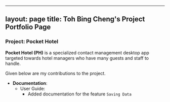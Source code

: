 
---
layout: page
title: Toh Bing Cheng's Project Portfolio Page
---


### Project: Pocket Hotel


**Pocket Hotel (PH)** is a specialized contact management desktop app targeted towards hotel managers who have many
guests and staff to handle.


Given below are my contributions to the project.


* **Documentation**:
  * User Guide:
    * Added documentation for the feature `Saving Data`
